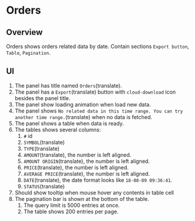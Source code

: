 # Orders

## Overview

Orders shows orders related data by date. Contain sections `Export button`, `Table`, `Pagination`.

## UI

1. The panel has title named `Orders`(translate).
1. The panel has a `Export`(translate) button with `cloud-download` icon besides the panel title.
1. The panel show loading animation when load new data.
1. The panel shows `No related data in this time range. You can try another time range.`(translate) when no data is fetched.
1. The panel shows a table when data is ready.
1. The tables shows several columns:
    1. `#` id
    1. `SYMBOL`(translate)
    1. `TYPE`(translate)
    1. `AMOUNT`(translate), the number is left aligned.
    1. `AMOUNT ORIGIN`(translate), the number is left aligned.
    1. `PRICE`(translate), the number is left aligned.
    1. `AVERAGE PRICE`(translate), the number is left aligned.
    1. `DATE`(translate), the date format looks like `18-08-09 09:36:41`.
    1. `STATUS`(translate)
1. Should show tooltip when mouse hover any contents in table cell
1. The pagination bar is shown at the bottom of the table.
    1. The query limit is 5000 entries at once.
    1. The table shows 200 entries per page.
